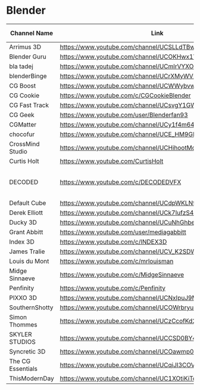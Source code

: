 # Blender

| Channel Name       | Link                                                     | Subjects Covered                | Notes |
|--------------------|----------------------------------------------------------|---------------------------------|-------|
| Arrimus 3D         | https://www.youtube.com/channel/UCSLLdTBwLMfTKWS56tOiQpw |                                 |       |
| Blender Guru       | https://www.youtube.com/channel/UCOKHwx1VCdgnxwbjyb9Iu1g |                                 |       |
| bla tadej          | https://www.youtube.com/channel/UCmlrVYXOeT5naIDGrPij7yw |                                 |       |
| blenderBinge       | https://www.youtube.com/channel/UCrXMyWVRmiXdMTpxxCsPuCQ |                                 |       |
| CG Boost           | https://www.youtube.com/channel/UCWWybvw9jnpOdJq_6wTHryA |                                 |       |
| CG Cookie          | https://www.youtube.com/c/CGCookieBlender                |                                 |       |
| CG Fast Track      | https://www.youtube.com/channel/UCsvgY1GWmJwvk3o6UeXVxAg |                                 |       |
| CG Geek            | https://www.youtube.com/user/Blenderfan93                |                                 |       |
| CGMatter           | https://www.youtube.com/channel/UCy1f4m64dwCwk8CBZ_vHfPg |                                 |       |
| chocofur           | https://www.youtube.com/channel/UCE_HM9GPhYGUrFdmM7VjO8g |                                 |       |
| CrossMind Studio   | https://www.youtube.com/channel/UCHihootMqyGz175gqOPahtw |                                 |       |
| Curtis Holt        | https://www.youtube.com/CurtisHolt                       |                                 |       |
| DECODED            | https://www.youtube.com/c/DECODEDVFX                     | Blender, general VFX topics     |       |
| Default Cube       | https://www.youtube.com/channel/UCdpWKLNfbROyoGPV46-zaUQ |                                 |       |
| Derek Elliott      | https://www.youtube.com/channel/UCk7IufzS4r8v76NeWR6A3dg |                                 |       |
| Ducky 3D           | https://www.youtube.com/channel/UCuNhGhbemBkdflZ1FGJ0lUQ |                                 |       |
| Grant Abbitt       | https://www.youtube.com/user/mediagabbitt                |                                 |       |
| Index 3D           | https://www.youtube.com/c/INDEX3D                        |                                 |       |
| James Tralie       | https://www.youtube.com/channel/UCV_K2SDWgvSxCixk3bydxpQ |                                 |       |
| Louis du Mont      | https://www.youtube.com/c/mrlouisman                     |                                 |       |
| Midge Sinnaeve     | https://www.youtube.com/c/MidgeSinnaeve                  |                                 |       |
| Penfinity          | https://www.youtube.com/c/Penfinity                      |                                 |       |
| PIXXO 3D           | https://www.youtube.com/channel/UCNxIpuJ9MF8rcl9rrXAPUdQ |                                 |       |
| SouthernShotty     | https://www.youtube.com/channel/UCOWrbryuVEPUMSSgayuLURg |                                 |       |
| Simon Thommes      | https://www.youtube.com/channel/UCzCcofKd2wi8UvdutOkxp2w |                                 |       |
| SKYLER STUDIOS     | https://www.youtube.com/channel/UCCSD0BY4OrnKO6u7AdwpcBg |                                 |       |
| Syncretic 3D       | https://www.youtube.com/channel/UCOawmp0CsDHtQzotefGzKug |                                 |       |
| The CG Essentials  | https://www.youtube.com/channel/UCqiJI3COVDqxJnJoVkCiEUg |                                 |       |
| ThisModernDay      | https://www.youtube.com/channel/UC1XOtiKiTqMEzoeam1E4geA |                                 |       |
